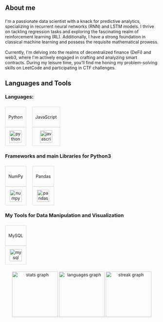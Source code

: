 <br clear="both">

<h1 align="left"></h1>

###

<h2 align="left">About me</h2>

###

<p align="left">I'm a passionate data scientist with a knack for predictive analytics, specializing in recurrent neural networks (RNN) and LSTM models. I thrive on tackling regression tasks and exploring the fascinating realm of reinforcement learning (RL). Additionally, I have a strong foundation in classical machine learning and possess the requisite mathematical prowess.<br><br>Currently, I'm delving into the realms of decentralized finance (DeFi) and web3, where I'm actively engaged in crafting and analyzing smart contracts. During my leisure time, you'll find me honing my problem-solving skills on LeetCode and participating in CTF challenges.</p>

###

<h2 align="left">Languages and Tools</h2>

###

<h3 align="left">Languages:</h3>

###

<div style="display: flex; gap: 20px; align-items: center;">
  <div style="text-align: center;">
    <div style="border: 1px solid #ddd; padding: 10px;">
      <p>Python</p>
    </div>
    <div style="border: 1px solid #ddd; padding: 10px;">
      <img src="https://cdn.jsdelivr.net/gh/devicons/devicon/icons/python/python-original.svg" height="40" alt="python logo" />
    </div>
  </div>
  <div style="text-align: center;">
    <div style="border: 1px solid #ddd; padding: 10px;">
      <p>JavaScript</p>
    </div>
    <div style="border: 1px solid #ddd; padding: 10px;">
      <img src="https://cdn.jsdelivr.net/gh/devicons/devicon/icons/javascript/javascript-original.svg" height="40" alt="javascript logo" />
    </div>
  </div>
</div>

###

<h3 align="left">Frameworks and main Libraries for Python3</h3>

###

<div style="display: flex; gap: 20px; align-items: center;">
  <div style="text-align: center;">
    <div style="border: 1px solid #ddd; padding: 10px;">
      <p>NumPy</p>
    </div>
    <div style="border: 1px solid #ddd; padding: 10px;">
      <img src="https://cdn.jsdelivr.net/gh/devicons/devicon/icons/numpy/numpy-original.svg" height="40" alt="numpy logo" />
    </div>
  </div>
  <div style="text-align: center;">
    <div style="border: 1px solid #ddd; padding: 10px;">
      <p>Pandas</p>
    </div>
    <div style="border: 1px solid #ddd; padding: 10px;">
      <img src="https://cdn.jsdelivr.net/gh/devicons/devicon/icons/pandas/pandas-original.svg" height="40" alt="pandas logo" />
    </div>
  </div>
</div>

###

<h3 align="left">My Tools for Data Manipulation and Visualization</h3>

###

<div style="display: flex; gap: 20px; align-items: center;">
  <div style="text-align: center;">
    <div style="border: 1px solid #ddd; padding: 10px;">
      <p>MySQL</p>
    </div>
    <div style="border: 1px solid #ddd; padding: 10px;">
      <img src="https://cdn.jsdelivr.net/gh/devicons/devicon/icons/mysql/mysql-original.svg" height="40" alt="mysql logo" />
    </div>
  </div>
</div>

###

<div align="center">
  <img src="https://github-readme-stats.vercel.app/api?username=JonathanStiefel&hide_title=false&hide_rank=false&show_icons=true&include_all_commits=true&count_private=true&disable_animations=false&theme=dracula&locale=en&hide_border=false&order=1" height="150" alt="stats graph" />
  <img src="https://github-readme-stats.vercel.app/api/top-langs?username=JonathanStiefel&locale=en&hide_title=false&layout=compact&card_width=320&langs_count=5&theme=dracula&hide_border=false&order=2" height="150" alt="languages graph" />
  <img src="https://streak-stats.demolab.com?user=JonathanStiefel&locale=en&mode=daily&theme=dracula&hide_border=false&border_radius=5&order=3" height="150" alt="streak graph" />
</div>

###
